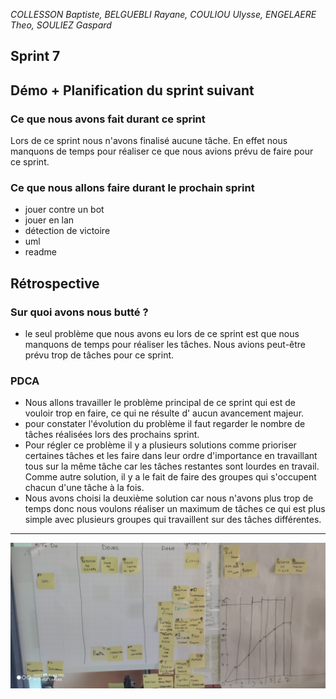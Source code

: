 
*COLLESSON Baptiste, BELGUEBLI Rayane, COULIOU Ulysse, ENGELAERE Theo, SOULIEZ Gaspard*

Sprint 7
---

## Démo + Planification du sprint suivant

### Ce que nous avons fait durant ce sprint

Lors de ce sprint nous n'avons finalisé aucune tâche. En effet nous manquons de temps pour réaliser ce que nous avions prévu de faire pour ce sprint.

### Ce que nous allons faire durant le prochain sprint

- jouer contre un bot
- jouer en lan
- détection de victoire
- uml
- readme

## Rétrospective

### Sur quoi avons nous butté ?

- le seul problème que nous avons eu lors de ce sprint est que nous manquons de temps pour réaliser les tâches. Nous avions peut-être prévu trop de tâches pour ce sprint.

### PDCA

- Nous allons travailler le problème principal de ce sprint qui est de vouloir trop en faire, ce qui ne résulte d' aucun avancement majeur.
- pour constater l'évolution du problème il faut regarder le nombre de tâches réalisées lors des prochains sprint.
- Pour régler ce problème il y a plusieurs solutions comme prioriser certaines tâches et les faire dans leur ordre d'importance en travaillant tous sur la même tâche car les tâches restantes sont lourdes en travail. Comme autre solution, il y a le fait de faire des groupes qui s'occupent chacun d'une tâche à la fois.
- Nous avons choisi la deuxième solution car nous n'avons plus trop de temps donc nous voulons réaliser un maximum de tâches ce qui est plus simple avec plusieurs groupes qui travaillent sur des tâches différentes.


---

![photo du radiateur d’information sprint 7](./photo/sprint7.jpg)





